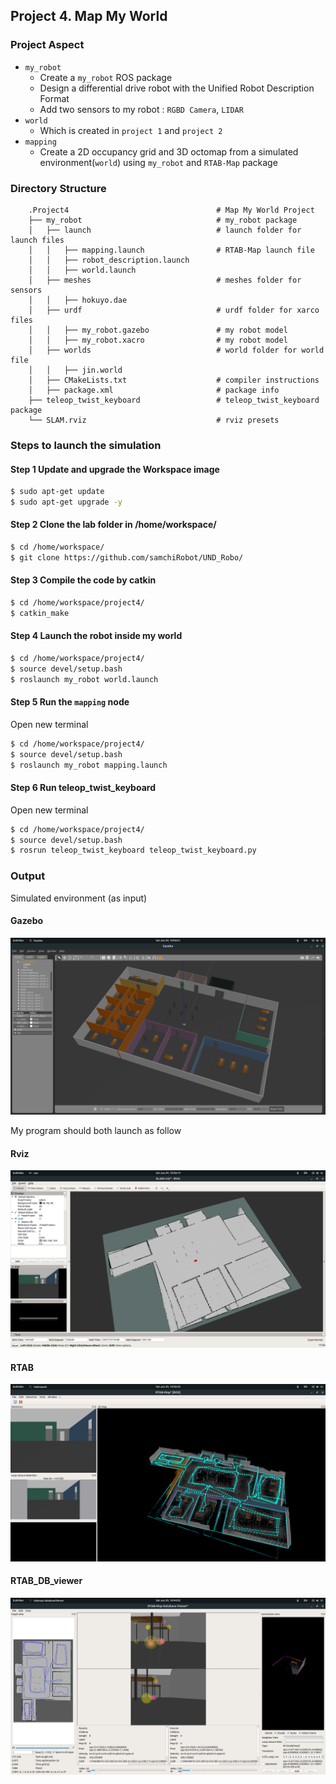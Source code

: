 ## Project 4. Map My World

### Project Aspect
- `my_robot`
   - Create a `my_robot` ROS package
   - Design a differential drive robot with the Unified Robot Description Format
   - Add two sensors to my robot : `RGBD Camera`, `LIDAR`
- `world`
   - Which is created in `project 1` and `project 2`
- `mapping`
   - Create a 2D occupancy grid and 3D octomap from a simulated environment(`world`) using `my_robot` and `RTAB-Map` package
   
### Directory Structure
```
    .Project4                                 # Map My World Project
    ├── my_robot                              # my_robot package                   
    │   ├── launch                            # launch folder for launch files   
    │   │   ├── mapping.launch                # RTAB-Map launch file
    │   │   ├── robot_description.launch
    │   │   ├── world.launch
    │   ├── meshes                            # meshes folder for sensors
    │   │   ├── hokuyo.dae
    │   ├── urdf                              # urdf folder for xarco files
    │   │   ├── my_robot.gazebo               # my robot model
    │   │   ├── my_robot.xacro                # my robot model
    │   ├── worlds                            # world folder for world file
    │   │   ├── jin.world
    │   ├── CMakeLists.txt                    # compiler instructions
    │   ├── package.xml                       # package info
    ├── teleop_twist_keyboard                 # teleop_twist_keyboard package                   
    └── SLAM.rviz                             # rviz presets      
```

### Steps to launch the simulation
#### Step 1 Update and upgrade the Workspace image
```sh
$ sudo apt-get update
$ sudo apt-get upgrade -y
```

#### Step 2 Clone the lab folder in /home/workspace/
```sh
$ cd /home/workspace/
$ git clone https://github.com/samchiRobot/UND_Robo/
```

#### Step 3 Compile the code by catkin
```sh
$ cd /home/workspace/project4/
$ catkin_make
```

#### Step 4 Launch the robot inside my world
```sh
$ cd /home/workspace/project4/
$ source devel/setup.bash
$ roslaunch my_robot world.launch
```

#### Step 5 Run the `mapping` node

Open new terminal

```sh
$ cd /home/workspace/project4/
$ source devel/setup.bash
$ roslaunch my_robot mapping.launch
```
#### Step 6 Run teleop_twist_keyboard

Open new terminal

```sh
$ cd /home/workspace/project4/
$ source devel/setup.bash
$ rosrun teleop_twist_keyboard teleop_twist_keyboard.py
```

### Output

Simulated environment (as input)
#### Gazebo

![gazebo image](images/project4_world.png)


My program should both launch as follow

#### Rviz

![rviz image](images/project4_rviz.png)

#### RTAB

![RTAB image](images/project4_RTAB.png)

#### RTAB_DB_viewer

![RTAB DB_image](images/project4_RTAB_DB_viewer.png)


